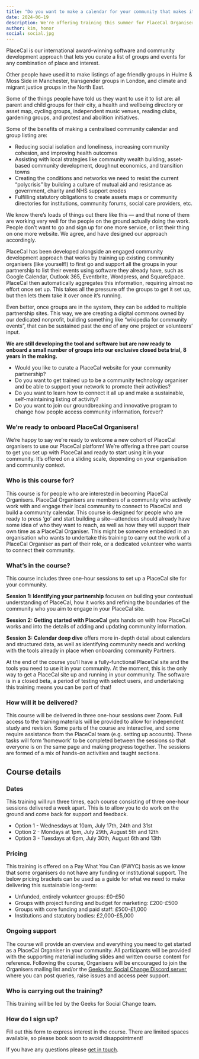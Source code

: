 ```yaml
---
title: "Do you want to make a calendar for your community that makes it easy for everyone to find out what’s going on, all in one place?"
date: 2024-06-19
description: We're offering training this summer for PlaceCal Organisers, giving you the opportunity to use PlaceCal in your community. 
author: kim, honor
social: social.jpg
---
```


PlaceCal is our international award-winning software and community development approach that lets you curate a list of groups and events for any combination of place and interest.

Other people have used it to make listings of age friendly groups in Hulme & Moss Side in Manchester, transgender groups in London, and climate and migrant justice groups in the North East.

Some of the things people have told us they want to use it to list are: all parent and child groups for their city, a health and wellbeing directory or asset map, cycling groups, independent music venues, reading clubs, gardening groups, and protest and abolition initiatives. 

Some of the benefits of making a centralised community calendar and group listing are:

- Reducing social isolation and loneliness, increasing community cohesion, and improving health outcomes
- Assisting with local strategies like community wealth building, asset-based community development, doughnut economics, and transition towns
- Creating the conditions and networks we need to resist the current “polycrisis” by building a culture of mutual aid and resistance as government, charity and NHS support erodes
- Fulfilling statutory obligations to create assets maps or community directories for institutions, community forums, social care providers, etc.

We know there’s loads of things out there like this — and that none of them are working very well for the people on the ground actually doing the work. People don’t want to go and sign up for one more service, or list their thing on one more website. We agree, and have designed our approach accordingly.

PlaceCal has been developed alongside an engaged community development approach that works by training up existing community organisers (like yourself!) to first go and support all the groups in your partnership to list their events using software they already have, such as Google Calendar, Outlook 365, Eventbrite, Wordpress, and SquareSpace. PlaceCal then automatically aggregates this information, requiring almost no effort once set up. This takes all the pressure off the groups to get it set up, but then lets them take it over once it’s running.

Even better, once groups are in the system, they can be added to multiple partnership sites. This way, we are creating a digital commons owned by our dedicated nonprofit, building something like “wikipedia for community events”, that can be sustained past the end of any one project or volunteers’ input.

**We are still developing the tool and software but are now ready to onboard a small number of groups into our exclusive closed beta trial, 8 years in the making.**

- Would you like to curate a PlaceCal website for your community partnership?
- Do you want to get trained up to be a community technology organiser and be able to support your network to promote their activities?
- Do you want to learn how to connect it all up and make a sustainable, self-maintaining listing of activity?
- Do you want to join our groundbreaking and innovative program to change how people access community information, forever?

### We’re ready to onboard PlaceCal Organisers!

We’re happy to say we’re ready to welcome a new cohort of PlaceCal organisers to use our PlaceCal platform! We’re offering a three part course to get you set up with PlaceCal and ready to start using it in your community. It’s offered on a sliding scale, depending on your organisation and community context. 

### Who is this course for?

This course is for people who are interested in becoming PlaceCal Organisers. PlaceCal Organisers are members of a community who actively work with and engage their local community to connect to PlaceCal and build a community calendar. This course is designed for people who are ready to press ‘go’ and start building a site—attendees should already have some idea of who they want to reach, as well as how they will support their own time as a PlaceCal Organiser. This might be someone embedded in an organisation who wants to undertake this training to carry out the work of a PlaceCal Organiser as part of their role, or a dedicated volunteer who wants to connect their community. 

### What’s in the course?

This course includes three one-hour sessions to set up a PlaceCal site for your community. 

**Session 1: Identifying your partnership** focuses on building your contextual understanding of PlaceCal, how it works and refining the boundaries of the community who you aim to engage in your PlaceCal site.  

**Session 2: Getting started with PlaceCal** gets hands on with how PlaceCal works and into the details of adding and updating community information. 

**Session 3: Calendar deep dive** offers more in-depth detail about calendars and structured data, as well as identifying community needs and working with the tools already in place when onboarding community Partners. 

At the end of the course you’ll have a fully-functional PlaceCal site and the tools you need to use it in your community. At the moment, this is the only way to get a PlaceCal site up and running in your community. The software is in a closed beta, a period of testing with select users, and undertaking this training means you can be part of that!

### How will it be delivered?

This course will be delivered in three one-hour sessions over Zoom. Full access to the training materials will be provided to allow for independent study and revision. Some parts of the course are interactive, and some require assistance from the PlaceCal team (e.g. setting up accounts). These tasks will form ‘homework’ to be completed between the sessions so that everyone is on the same page and making progress together. The sessions are formed of a mix of hands-on activities and taught sections.

## Course details

### Dates

This training will run three times, each course consisting of three one-hour sessions delivered a week apart. This is to allow you to do work on the ground and come back for support and feedback. 

- Option 1 - Wednesdays at 10am, July 17th, 24th and 31st
- Option 2 - Mondays at 1pm, July 29th, August 5th and 12th
- Option 3 - Tuesdays at 6pm, July 30th, August 6th and 13th 

### Pricing
This training is offered on a Pay What You Can (PWYC) basis as we know that some organisers do not have any funding or institutional support. The below pricing brackets can be used as a guide for what we need to make delivering this sustainable long-term:

- Unfunded, entirely volunteer groups: £0-£50
- Groups with project funding and budget for marketing: £200-£500
- Groups with core funding and paid staff: £500-£1,000
- Institutions and statutory bodies: £2,000-£5,000

### Ongoing support
The course will provide an overview and everything you need to get started as a PlaceCal Organiser in your community. All participants will be provided with the supporting material including slides and written course content for reference. Following the course, Organisers will be encouraged to join the Organisers mailing list and/or the [Geeks for Social Change Discord server](https://discord.gfsc.studio), where you can post queries, raise issues and access peer support. 

### Who is carrying out the training?
This training will be led by the Geeks for Social Change team. 

### How do I sign up? 
Fill out this form to express interest in the course. There are limited spaces available, so please book soon to avoid disappointment!

If you have any questions please [get in touch](mailto:info@gfsc.studio). 